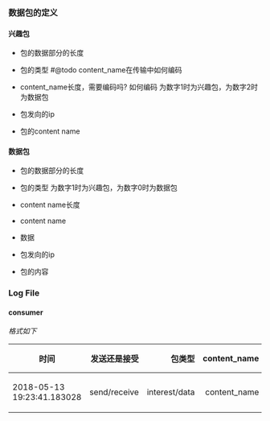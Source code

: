 ### 数据包的定义

#### 兴趣包
- 包的数据部分的长度
- 包的类型
#@todo content_name在传输中如何编码
- content_name长度，需要编码吗? 如何编码
为数字1时为兴趣包，为数字2时为数据包

- 包发向的ip
- 包的content name

#### 数据包
- 包的数据部分的长度
- 包的类型
为数字1时为兴趣包，为数字0时为数据包
- content name长度
- content name
- 数据



- 包发向的ip
- 包的内容

### Log File
#### consumer
*格式如下*

|时间 | 发送还是接受| 包类型 |content_name |是否成功
|-----|-----------:|------:|------------:|:--------:|
|2018-05-13 19:23:41.183028 | send/receive | interest/data | content_name | 1(成功)/0(失败)